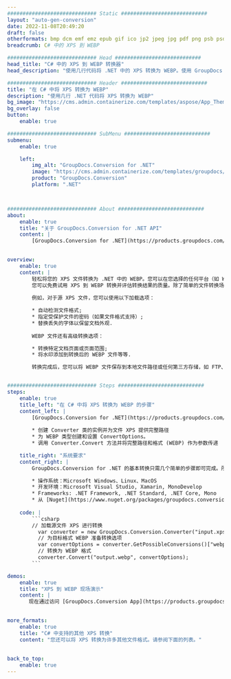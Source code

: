 ```yaml
---
############################# Static ############################
layout: "auto-gen-conversion"
date: 2022-11-08T20:49:20
draft: false
otherformats: bmp dcm emf emz epub gif ico jp2 jpeg jpg pdf png psb psd svg svgz tex tga tif tiff webp wmf wmz xps
breadcrumb: C# 中的 XPS 到 WEBP

############################# Head ############################
head_title: "C# 中的 XPS 到 WEBP 转换器"
head_description: "使用几行代码将 .NET 中的 XPS 转换为 WEBP。使用 GroupDocs 文档转换 API 转换 160 多种文件格式。"

############################# Header ############################
title: "在 C# 中将 XPS 转换为 WEBP"
description: "使用几行 .NET 代码将 XPS 转换为 WEBP"
bg_image: "https://cms.admin.containerize.com/templates/aspose/App_Themes/V3/images/bg/header1.png"
bg_overlay: false
button:
    enable: true

############################# SubMenu ############################
submenu:
    enable: true

    left:
        img_alt: "GroupDocs.Conversion for .NET"
        image: "https://cms.admin.containerize.com/templates/groupdocs/images/product-logos/90x90-noborder/groupdocs-conversion-net.png"
        product: "GroupDocs.Conversion"
        platform: ".NET"



############################# About ############################
about:
    enable: true
    title: "关于 GroupDocs.Conversion for .NET API"
    content: |
        [GroupDocs.Conversion for .NET](https://products.groupdocs.com/conversion/net/)可用于转换Microsoft Word、Excel、PowerPoint、PDF、Visio等格式。 GroupDocs.Conversion 是一个独立的 API，适用于需要高性能的后端和内部系统。它不依赖于任何软件，例如 Microsoft 或 Open Office。
    

overview:
    enable: true
    content: |
        轻松将您的 XPS 文件转换为 .NET 中的 WEBP。您可以在您选择的任何平台（如 Windows、Linux、macOS）中仅使用几行 C# 代码行。
        您可以免费试用 XPS 到 WEBP 转换并评估转换结果的质量。除了简单的文件转换场景，您还可以尝试更高级的选项来加载源 XPS 文件和保存输出 WEBP 结果。 
        
        例如，对于源 XPS 文件，您可以使用以下加载选项：

        * 自动检测文件格式;
        * 指定受保护文件的密码（如果文件格式支持）;
        * 替换丢失的字体以保留文档外观.
        
        WEBP 文件还有高级转换选项：

        * 转换特定文档页面或页面范围;
        * 将水印添加到转换后的 WEBP 文件等等.

        转换完成后，您可以将 WEBP 文件保存到本地文件路径或任何第三方存储，如 FTP、Amazon S3、Google Drive、Dropbox 等。请注意 - 将 XPS 转换为 WEBP 无需安装任何额外的软件 - 如 MS Office、Open Office、Adobe Acrobat Reader 等。


############################# Steps ############################
steps:
    enable: true
    title_left: "在 C# 中将 XPS 转换为 WEBP 的步骤"
    content_left: |
        [GroupDocs.Conversion for .NET](https://products.groupdocs.com/conversion/net/) 使开发人员只需几行代码即可轻松地将 XPS 文件转换为 WEBP。
        
        * 创建 Converter 类的实例并为文件 XPS 提供完整路径
        * 为 WEBP 类型创建和设置 ConvertOptions。
        * 调用 Converter.Convert 方法并将完整路径和格式 (WEBP) 作为参数传递

    title_right: "系统要求"
    content_right: |
        GroupDocs.Conversion for .NET 的基本转换只需几个简单的步骤即可完成。所有主要平台和操作系统都支持我们的 API。在执行以下代码之前，请确保您的系统上安装了以下先决条件。

        * 操作系统：Microsoft Windows、Linux、MacOS
        * 开发环境：Microsoft Visual Studio, Xamarin, MonoDevelop
        * Frameworks: .NET Framework, .NET Standard, .NET Core, Mono
        * 从 [Nuget](https://www.nuget.org/packages/groupdocs.conversion) 获取最新的 GroupDocs.Conversion for .NET
         
    code: |
        ```csharp    
        // 加载源文件 XPS 进行转换
          var converter = new GroupDocs.Conversion.Converter("input.xps");
          // 为目标格式 WEBP 准备转换选项
          var convertOptions = converter.GetPossibleConversions()["webp"].ConvertOptions;
          // 转换为 WEBP 格式
          converter.Convert("output.webp", convertOptions);
        ```

demos:
    enable: true
    title: "XPS 到 WEBP 现场演示"
    content: |
       现在通过访问 [GroupDocs.Conversion App](https://products.groupdocs.app/conversion/family) 网站将 XPS 转换为 WEBP。在线演示具有以下优点
          

more_formats:
    enable: true
    title: "C# 中支持的其他 XPS 转换"
    content: "您还可以将 XPS 转换为许多其他文件格式。请参阅下面的列表。"
       
       
back_to_top:
    enable: true
---
```


